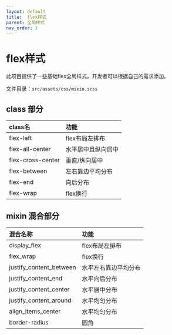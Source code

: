 ```yaml
---
layout: default
title:  flex样式
parent: 全局样式
nav_order: 2
---
```

# flex样式

此项目提供了一些基础flex全局样式。开发者可以根据自己的需求添加。

文件目录：`src/assets/css/mixin.scss`

## class 部分

|class名| 功能 |
|:---|:---|
| flex-left | flex布局左排布|
| flex-all-center | 水平居中且纵向居中 |
| flex-cross-center | 垂直/纵向居中|
| flex-between | 左右靠边平均分布 |
| flex-end | 向后分布 |
| flex-wrap | flex换行 |

## mixin 混合部分

|混合名称| 功能 |
|:---|:---|
| display_flex | flex布局左排布|
| flex_wrap | flex换行|
| justify_content_between | 水平左右靠边平均分布 |
| justify_content_end | 水平向后分布 |
| justify_content_center | 水平居中分布 |
| justify_content_around | 水平均匀分布 |
| align_items_center | 水平均匀分布 |
| border-radius | 圆角 |
